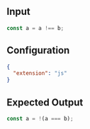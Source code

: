 
## Input
```javascript input
const a = a !== b;
```

## Configuration
```json configuration
{
  "extension": "js"
}
```

## Expected Output
```javascript expected output
const a = !(a === b);
```
